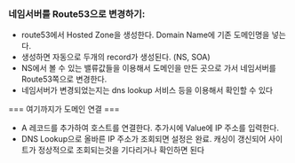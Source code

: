 ### 네임서버를 Route53으로 변경하기:
- route53에서 Hosted Zone을 생성한다. Domain Name에 기존 도메인명을 넣는다.
- 생성하면 자동으로 두개의 record가 생성된다. (NS, SOA)
- NS에서 볼 수 있는 밸류값들을 이용해서 도메인을 만든 곳으로 가서 네임서버를 Route53쪽으로 변경한다.
- 네임서버가 변경되었는지는 dns lookup 서비스 등을 이용해서 확인할 수 있다

=== 여기까지가 도메인 연결 ===

- A 레코드를 추가하여 호스트를 연결한다. 추가시에 Value에 IP 주소를 입력한다.
- DNS Lookup으로 올바른 IP 주소가 조회되면 설정은 완료. 캐싱이 갱신되어 사이트가 정상적으로 조회되는것을 기다리거나 확인하면 된다
